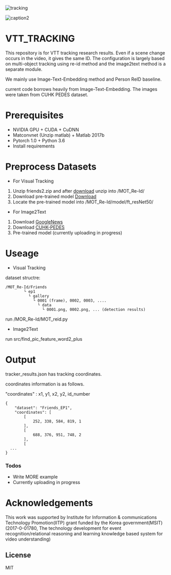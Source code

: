 ![tracking](https://user-images.githubusercontent.com/37200420/49422450-3f7d3680-f7d7-11e8-8d4d-52739dcae85c.JPG)

![caption2](https://user-images.githubusercontent.com/37200420/48906820-04ab0280-eea9-11e8-8d53-ff05c047fe14.png)

# VTT_TRACKING

This repository is for VTT tracking research results.
Even if a scene change occurs in the video, it gives the same ID.
The configuration is largely based on multi-object tracking using re-id method and the image2text method is a separate module.

We mainly use Image-Text-Embedding method and Person ReID baseline.

current code borrows heavily from Image-Text-Embedding. The images were taken from CUHK PEDES dataset.

# Prerequisites

- NVIDIA GPU + CUDA + CuDNN
- Matconvnet (Unzip matlab) + Matlab 2017b
- Pytorch 1.0 + Python 3.6
- Install requirements

# Preprocess Datasets

- For Visual Tracking
 1. Unzip friends2.zip and after [download](https://drive.google.com/open?id=1AZMyo5rwsS_KECYAEckJ5bE3Q64eKrYR) unzip into /MOT_Re-Id/
 2. Download pre-trained model [Download](https://drive.google.com/open?id=1gD2-8vfV-DzdgyKBktW1CNQYM4ayeFtp)
 3. Locate the pre-trained model into /MOT_Re-Id/model/ft_resNet50/

- For Image2Text
 1. Download [GoogleNews](https://drive.google.com/file/d/0B7XkCwpI5KDYNlNUTTlSS21pQmM/edit)
 2. Download [CUHK-PEDES](https://github.com/layumi/Image-Text-Embedding/tree/master/dataset/CUHK-PEDES-prepare)
 3. Pre-trained model (currently uploading in progress)

# Useage

- Visual Tracking

dataset structre: 
```
/MOT_Re-Id/Friends
		└ ep1
		  └ gallery
		    └ 0001 (frame), 0002, 0003, ....
		      └ data
		        └ 0001.png, 0002.png, ... (detection results)
```

run /MOR_Re-Id/MOT_reid.py
 
- Image2Text

run src/find_pic_feature_word2_plus

# Output
tracker_results.json has tracking coordinates.

coordinates information is as follows.

"coordinates" : x1, y1, x2, y2, id_number

```
{
	"dataset": "Friends_EP1",
	"coordinates": [
		[
			252, 338, 584, 819, 1
		],
		[
			688, 376, 951, 748, 2
		],
		[
  ...
}
```

### Todos

 - Write MORE example 
 - Currently uploading in progress
 
 
# Acknowledgements

This work was supported by Institute for Information & communications Technology Promotion(IITP) grant funded by the Korea government(MSIT) (2017-0-01780, The technology development for event recognition/relational reasoning and learning knowledge based system for video understanding)

License
----

MIT
